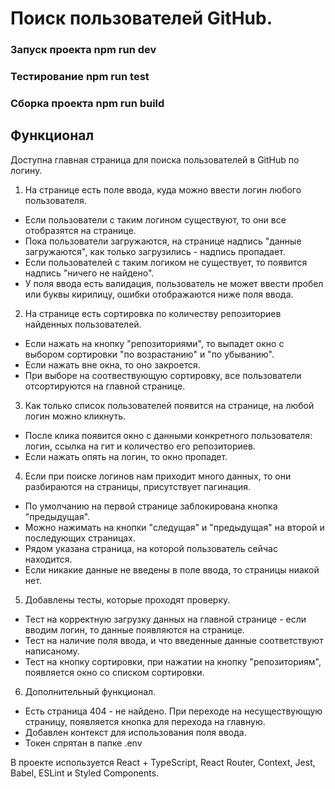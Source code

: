 # Поиск пользователей GitHub.

### Запуск проекта npm run dev

### Тестирование npm run test

### Сборка проекта npm run build

## Функционал 

Доступна главная страница для поиска пользователей в GitHub по логину. 
1. На странице есть поле ввода, куда можно ввести логин любого пользователя. 
- Если пользователи с таким логином существуют, то они все отобразятся на странице. 
- Пока пользователи загружаются, на странице надпись "данные загружаются", как только загрузились - надпись пропадает.
- Если пользователей с таким логиком не существует, то появится надпись "ничего не найдено".
- У поля ввода есть валидация, пользователь не может ввести пробел или буквы кирилицу, ошибки отображаются ниже поля ввода.
2. На странице есть сортировка по количеству репозиториев найденных пользователей.
- Если нажать на кнопку "репозиториями", то выпадет окно с выбором сортировки "по возрастанию" и "по убыванию".
- Если нажать вне окна, то оно закроется. 
- При выборе на соотвествующую сортировку, все пользователи отсортируются на главной странице.
3. Как только список пользователей появится на странице, на любой логин можно кликнуть.
- После клика появится окно с данными конкретного пользователя: логин, ссылка на гит и количество его репозиториев.
- Если нажать опять на логин, то окно пропадет.
4. Если при поиске логинов нам приходит много данных, то они разбираются на страницы, присутствует пагинация.
- По умолчанию на первой странице заблокирована кнопка "предыдущая".
- Можно нажимать на кнопки "следущая" и "предыдущая" на второй и последующих страницах.
- Рядом указана страница, на которой пользователь сейчас находится.
- Если никакие данные не введены в поле ввода, то страницы ниакой нет.
5. Добавлены тесты, которые проходят проверку.
- Тест на корректную загрузку данных на главной странице - если вводим логин, то данные появляются на странице.
- Тест на наличие поля ввода, и что введенные данные соответствуют написаному.
- Тест на кнопку сортировки, при нажатии на кнопку "репозиториям", появляется окно со списком сортировки.
6. Дополнительный функционал.
- Есть страница 404 - не найдено. При переходе на несуществующую страницу, появляется кнопка для перехода на главную.
- Добавлен контекст для использования поля ввода.
- Токен спрятан в папке .env

В проекте используется React + TypeScript, React Router, Context, Jest, Babel, ESLint и Styled Components.
